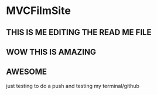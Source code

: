 # MVCFilmSite
## THIS IS ME EDITING THE READ ME FILE
## WOW THIS IS AMAZING
## AWESOME
just testing to do a push and testing my terminal/github
